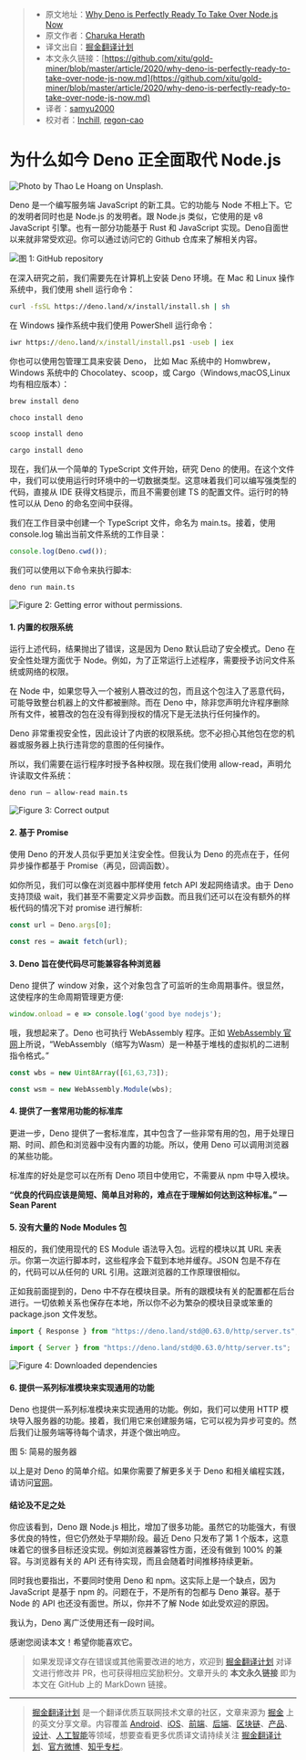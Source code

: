 > * 原文地址：[Why Deno is Perfectly Ready To Take Over Node.js Now](https://medium.com/front-end-weekly/why-deno-is-perfectly-ready-to-take-over-node-js-now-3f768efe530c)
> * 原文作者：[Charuka Herath](https://medium.com/@charuka09)
> * 译文出自：[掘金翻译计划](https://github.com/xitu/gold-miner)
> * 本文永久链接：[https://github.com/xitu/gold-miner/blob/master/article/2020/why-deno-is-perfectly-ready-to-take-over-node-js-now.md](https://github.com/xitu/gold-miner/blob/master/article/2020/why-deno-is-perfectly-ready-to-take-over-node-js-now.md)
> * 译者：[samyu2000](https://github.com/samyu2000)
> * 校对者：[Inchill](https://github.com/Inchill), [regon-cao](https://github.com/regon-cao)

# 为什么如今 Deno 正全面取代 Node.js

![Photo by [Thao Le Hoang](https://unsplash.com/@h4x0r3) on [Unsplash](https://unsplash.com/).](https://cdn-images-1.medium.com/max/2000/0*NGYfX_xdVnytqcM1)

Deno 是一个编写服务端 JavaScript 的新工具。它的功能与 Node 不相上下。它的发明者同时也是 Node.js 的发明者。跟 Node.js 类似，它使用的是 v8 JavaScript 引擎。也有一部分功能基于 Rust 和 JavaScript 实现。Deno自面世以来就非常受欢迎。你可以通过访问它的 Github 仓库来了解相关内容。

![图 1: [GitHub repository](https://github.com/denoland/deno)](https://cdn-images-1.medium.com/max/2668/1*rqRR-dNjpDO0qcF1pfEB4g.png)

在深入研究之前，我们需要先在计算机上安装 Deno 环境。在 Mac 和 Linux 操作系统中，我们使用 shell 运行命令：

```bash
curl -fsSL https://deno.land/x/install/install.sh | sh
```

在 Windows 操作系统中我们使用 PowerShell 运行命令：

```cmd
iwr https://deno.land/x/install/install.ps1 -useb | iex
```

你也可以使用包管理工具来安装 Deno， 比如 Mac 系统中的 Homwbrew，Windows 系统中的 Chocolatey、scoop，或 Cargo（Windows,macOS,Linux均有相应版本）：

```bash
brew install deno

choco install deno

scoop install deno

cargo install deno
```

现在，我们从一个简单的 TypeScript 文件开始，研究 Deno 的使用。在这个文件中，我们可以使用运行时环境中的一切数据类型。这意味着我们可以编写强类型的代码，直接从 IDE 获得文档提示，而且不需要创建 TS 的配置文件。运行时的特性可以从 Deno 的命名空间中获得。

我们在工作目录中创建一个 TypeScript 文件，命名为 main.ts。接着，使用 console.log 输出当前文件系统的工作目录：

```js
console.log(Deno.cwd());
```

我们可以使用以下命令来执行脚本:

```bash
deno run main.ts
```

![Figure 2: Getting error without permissions.](https://cdn-images-1.medium.com/max/2000/1*9zL2lRaMgBUsfTVcVXiHdQ.png)

#### 1. 内置的权限系统

运行上述代码，结果抛出了错误，这是因为 Deno 默认启动了安全模式。Deno 在安全性处理方面优于 Node。例如，为了正常运行上述程序，需要授予访问文件系统或网络的权限。

在 Node 中，如果您导入一个被别人篡改过的包，而且这个包注入了恶意代码，可能导致整台机器上的文件都被删除。而在 Deno 中，除非您声明允许程序删除所有文件，被篡改的包在没有得到授权的情况下是无法执行任何操作的。

Deno 非常重视安全性，因此设计了内嵌的权限系统。您不必担心其他包在您的机器或服务器上执行违背您的意图的任何操作。

所以，我们需要在运行程序时授予各种权限。现在我们使用 allow-read，声明允许读取文件系统：

```bash
deno run — allow-read main.ts
```

![Figure 3: Correct output](https://cdn-images-1.medium.com/max/2000/1*WCAXkGkBiadzGR56cdCXkQ.png)

#### 2. 基于 Promise

使用 Deno 的开发人员似乎更加关注安全性。但我认为 Deno 的亮点在于，任何异步操作都基于 Promise（再见，回调函数）。

如你所见，我们可以像在浏览器中那样使用 fetch API 发起网络请求。由于 Deno 支持顶级 wait，我们甚至不需要定义异步函数。而且我们还可以在没有额外的样板代码的情况下对 promise 进行解析:

```js
const url = Deno.args[0];

const res = await fetch(url);
```

#### 3. Deno 旨在使代码尽可能兼容各种浏览器

Deno 提供了 window 对象，这个对象包含了可监听的生命周期事件。很显然，这使程序的生命周期管理更方便:

```js
window.onload = e => console.log('good bye nodejs');
```

哦，我想起来了。Deno 也可执行 WebAssembly 程序。正如 [WebAssembly 官网](https://webassembly.org/)上所说，“WebAssembly（缩写为Wasm）是一种基于堆栈的虚拟机的二进制指令格式。”

```js
const wbs = new Uint8Array([61,63,73]);

const wsm = new WebAssembly.Module(wbs);
```

#### 4. 提供了一套常用功能的标准库

更进一步，Deno 提供了一套标准库，其中包含了一些非常有用的包，用于处理日期、时间、颜色和浏览器中没有内置的功能。所以，使用 Deno 可以调用浏览器的某些功能。

标准库的好处是您可以在所有 Deno 项目中使用它，不需要从 npm 中导入模块。

**“优良的代码应该是简短、简单且对称的，难点在于理解如何达到这种标准。” — Sean Parent**

#### 5. 没有大量的 Node Modules 包

相反的，我们使用现代的 ES Module 语法导入包。远程的模块以其 URL 来表示。你第一次运行脚本时，这些程序会下载到本地并缓存。JSON 包是不存在的，代码可以从任何的 URL 引用。这跟浏览器的工作原理很相似。

正如我前面提到的，Deno 中不存在模块目录。所有的跟模块有关的配置都在后台进行。一切依赖关系也保存在本地，所以你不必为繁杂的模块目录或笨重的 package.json 文件发愁。

```js
import { Response } from "https://deno.land/std@0.63.0/http/server.ts";

import { Server } from "https://deno.land/std@0.63.0/http/server.ts";
```

![Figure 4: Downloaded dependencies](https://cdn-images-1.medium.com/max/2000/1*27PO58pHOLatMzuHKkSn4A.png)

#### 6. 提供一系列标准模块来实现通用的功能

Deno 也提供一系列标准模块来实现通用的功能。例如，我们可以使用 HTTP 模块导入服务器的功能。接着，我们用它来创建服务端，它可以视为异步可变的。然后我们让服务端等待每个请求，并逐个做出响应。

图 5: 简易的服务器

以上是对 Deno 的简单介绍。如果你需要了解更多关于 Deno 和相关编程实践，请访问[官网](https://deno.land/)。

#### 结论及不足之处

你应该看到，Deno 跟 Node.js 相比，增加了很多功能。虽然它的功能强大，有很多优良的特性，但它仍然处于早期阶段。最近 Deno 只发布了第 1 个版本，这意味着它的很多目标还没实现。例如浏览器兼容性方面，还没有做到 100% 的兼容。与浏览器有关的 API 还有待实现，而且会随着时间推移持续更新。

同时我也要指出，不要同时使用 Deno 和 npm。这实际上是一个缺点，因为 JavaScript 是基于 npm 的。问题在于，不是所有的包都与 Deno 兼容。基于 Node 的 API 也还没有面世。所以，你并不了解 Node 如此受欢迎的原因。

我认为，Deno 离广泛使用还有一段时间。

感谢您阅读本文！希望你能喜欢它。

> 如果发现译文存在错误或其他需要改进的地方，欢迎到 [掘金翻译计划](https://github.com/xitu/gold-miner) 对译文进行修改并 PR，也可获得相应奖励积分。文章开头的 **本文永久链接** 即为本文在 GitHub 上的 MarkDown 链接。

---

> [掘金翻译计划](https://github.com/xitu/gold-miner) 是一个翻译优质互联网技术文章的社区，文章来源为 [掘金](https://juejin.im) 上的英文分享文章。内容覆盖 [Android](https://github.com/xitu/gold-miner#android)、[iOS](https://github.com/xitu/gold-miner#ios)、[前端](https://github.com/xitu/gold-miner#前端)、[后端](https://github.com/xitu/gold-miner#后端)、[区块链](https://github.com/xitu/gold-miner#区块链)、[产品](https://github.com/xitu/gold-miner#产品)、[设计](https://github.com/xitu/gold-miner#设计)、[人工智能](https://github.com/xitu/gold-miner#人工智能)等领域，想要查看更多优质译文请持续关注 [掘金翻译计划](https://github.com/xitu/gold-miner)、[官方微博](http://weibo.com/juejinfanyi)、[知乎专栏](https://zhuanlan.zhihu.com/juejinfanyi)。
